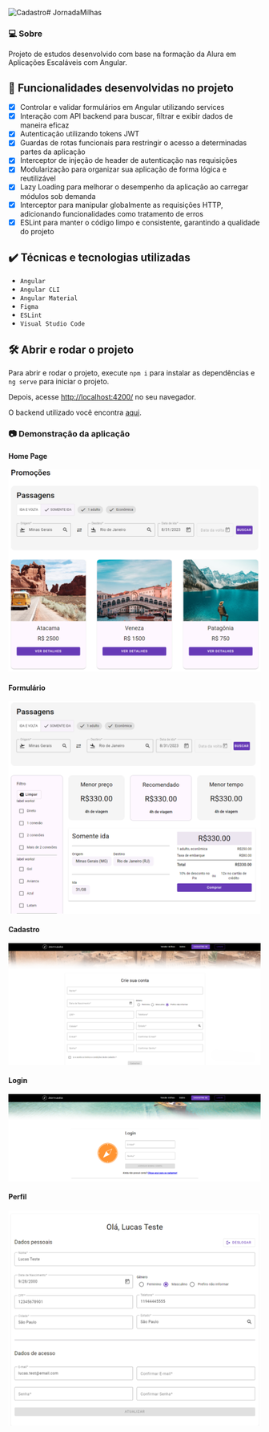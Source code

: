 ![Cadastro](https://github.com/user-attachments/assets/cf2508b2-8ad0-4968-a3a8-8b4174eaaced)# JornadaMilhas
### 💻 Sobre
Projeto de estudos desenvolvido com base na formação da Alura em Aplicações Escaláveis com Angular.


## 🔨 Funcionalidades desenvolvidas no projeto
- [x] Controlar e validar formulários em Angular utilizando services
- [x] Interação com API backend para buscar, filtrar e exibir dados de maneira eficaz
- [x] Autenticação utilizando tokens JWT
- [x] Guardas de rotas funcionais para restringir o acesso a determinadas partes da aplicação
- [x] Interceptor de injeção de header de autenticação nas requisições
- [x] Modularização para organizar sua aplicação de forma lógica e reutilizável
- [x] Lazy Loading para melhorar o desempenho da aplicação ao carregar módulos sob demanda
- [x] Interceptor para manipular globalmente as requisições HTTP, adicionando funcionalidades como tratamento de erros
- [x] ESLint para manter o código limpo e consistente, garantindo a qualidade do projeto

## ✔️ Técnicas e tecnologias utilizadas

- `Angular`
- `Angular CLI`
- `Angular Material`
- `Figma`
- `ESLint`
- `Visual Studio Code`


## 🛠️ Abrir e rodar o projeto

Para abrir e rodar o projeto, execute `npm i` para instalar as dependências e `ng serve` para iniciar o projeto.

Depois, acesse <a href="http://localhost:4200/">http://localhost:4200/</a> no seu navegador.

O backend utilizado você encontra [aqui](https://github.com/viniciosneves/jornada-milhas-api).

### 📷 Demonstração da aplicação
<h4>Home Page</h4>
<img alt="Login" src="src/assets/readme_images/Home.PNG"/>
<h4>Formulário</h4>
<img alt="Formulario" src="src/assets/readme_images/FormularioListagem.PNG"/>
<h4>Cadastro</h4>
<img alt="Cadastro" src="src/assets/readme_images/Cadastro.PNG"/>
<h4>Login</h4>
<img alt="Login" src="src/assets/readme_images/Login.PNG"/>
<h4>Perfil</h4>
<img alt="Perfil" src="src/assets/readme_images/Perfil.PNG"/>

